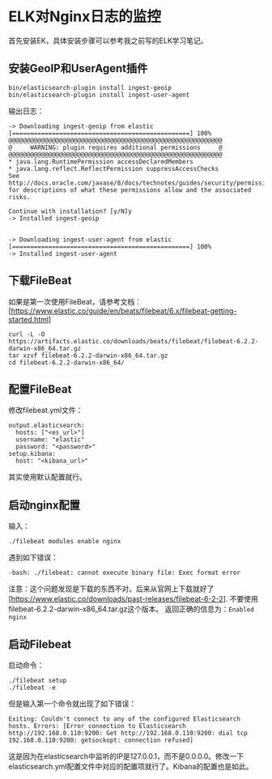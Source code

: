 ELK对Nginx日志的监控
==============

首先安装EK，具体安装步骤可以参考我之前写的ELK学习笔记。

## 安装GeoIP和UserAgent插件
```
bin/elasticsearch-plugin install ingest-geoip
bin/elasticsearch-plugin install ingest-user-agent
```

输出日志：
```
-> Downloading ingest-geoip from elastic
[=================================================] 100%   
@@@@@@@@@@@@@@@@@@@@@@@@@@@@@@@@@@@@@@@@@@@@@@@@@@@@@@@@@@@
@     WARNING: plugin requires additional permissions     @
@@@@@@@@@@@@@@@@@@@@@@@@@@@@@@@@@@@@@@@@@@@@@@@@@@@@@@@@@@@
* java.lang.RuntimePermission accessDeclaredMembers
* java.lang.reflect.ReflectPermission suppressAccessChecks
See http://docs.oracle.com/javase/8/docs/technotes/guides/security/permissions.html
for descriptions of what these permissions allow and the associated risks.

Continue with installation? [y/N]y 
-> Installed ingest-geoip


-> Downloading ingest-user-agent from elastic
[=================================================] 100%   
-> Installed ingest-user-agent

```

## 下载FileBeat

如果是第一次使用FileBeat，请参考文档：[https://www.elastic.co/guide/en/beats/filebeat/6.x/filebeat-getting-started.html]
```
curl -L -O https://artifacts.elastic.co/downloads/beats/filebeat/filebeat-6.2.2-darwin-x86_64.tar.gz
tar xzvf filebeat-6.2.2-darwin-x86_64.tar.gz
cd filebeat-6.2.2-darwin-x86_64/
```

## 配置FileBeat
修改filebeat.yml文件：
```
output.elasticsearch:
  hosts: ["<es_url>"]
  username: "elastic"
  password: "<password>"
setup.kibana:
  host: "<kibana_url>"
```
其实使用默认配置就行。

## 启动nginx配置
输入：
```
./filebeat modules enable nginx
```

遇到如下错误：
```
-bash: ./filebeat: cannot execute binary file: Exec format error
```
注意：这个问题发现是下载的东西不对。后来从官网上下载就好了[https://www.elastic.co/downloads/past-releases/filebeat-6-2-2].
不要使用filebeat-6.2.2-darwin-x86_64.tar.gz这个版本。
返回正确的信息为：`Enabled nginx`


## 启动Filebeat
启动命令：
```
./filebeat setup
./filebeat -e
```
但是输入第一个命令就出现了如下错误：
```
Exiting: Couldn't connect to any of the configured Elasticsearch hosts. Errors: [Error connection to Elasticsearch http://192.168.0.110:9200: Get http://192.168.0.110:9200: dial tcp 192.168.0.110:9200: getsockopt: connection refused]
```
这是因为在elasticsearch中监听的IP是127.0.0.1，而不是0.0.0.0。修改一下elasticsearch.yml配置文件中对应的配置项就行了。Kibana的配置也是如此。





